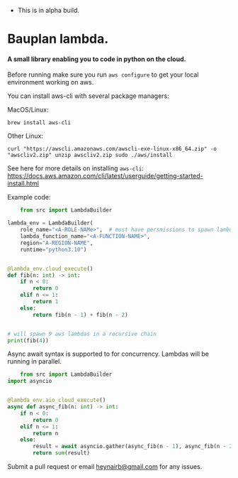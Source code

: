 - This is in alpha build. 

# Bauplan lambda. 

#### A small library enabling you to code in python on the cloud. 

Before running make sure you run `aws configure` to get your local environment working on aws.

You can install aws-cli with several package managers:

MacOS/Linux:

`brew install aws-cli`

Other Linux:

`curl "https://awscli.amazonaws.com/awscli-exe-linux-x86_64.zip" -o "awscliv2.zip"
unzip awscliv2.zip
sudo ./aws/install`

See here for more details on installing `aws-cli`: https://docs.aws.amazon.com/cli/latest/userguide/getting-started-install.html


Example code:

```python
    from src import LambdaBuilder

lambda_env = LambdaBuilder(
    role_name="<A-ROLE-NAMe>",  # must have persmissions to spawn lambda 
    lambda_function_name="<A-FUNCTION-NAME>",
    region="A-REGION-NAME",
    runtime="python3.10")


@lambda_env.cloud_execute()
def fib(n: int) -> int:
    if n < 0:
        return 0
    elif n <= 1:
        return 1
    else:
        return fib(n - 1) + fib(n - 2)


# will spawn 9 aws lambdas in a recursive chain
print(fib(4))
```
    
Async await syntax is supported to for concurrency. Lambdas will be running in parallel.

```python
    from src import LambdaBuilder
import asyncio


@lambda_env.aio_cloud_execute()
async def async_fib(n: int) -> int:
    if n < 0:
        return 0
    elif n <= 1:
        return n
    else:
        result = await asyncio.gather(async_fib(n - 1), async_fib(n - 2))
        return sum(result)
```

Submit a pull request or email heynairb@gmail.com for any issues. 
    